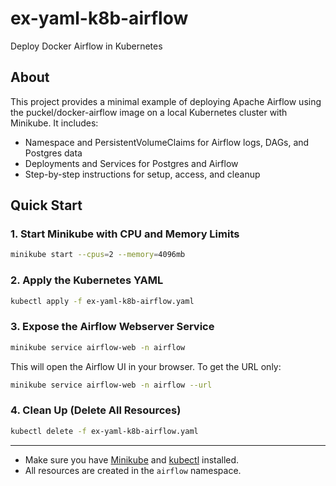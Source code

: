 # ex-yaml-k8b-airflow
Deploy Docker Airflow in Kubernetes

## About
This project provides a minimal example of deploying Apache Airflow using the puckel/docker-airflow image on a local Kubernetes cluster with Minikube. It includes:
- Namespace and PersistentVolumeClaims for Airflow logs, DAGs, and Postgres data
- Deployments and Services for Postgres and Airflow
- Step-by-step instructions for setup, access, and cleanup

## Quick Start

### 1. Start Minikube with CPU and Memory Limits
```sh
minikube start --cpus=2 --memory=4096mb
```

### 2. Apply the Kubernetes YAML
```sh
kubectl apply -f ex-yaml-k8b-airflow.yaml
```

### 3. Expose the Airflow Webserver Service
```sh
minikube service airflow-web -n airflow
```
This will open the Airflow UI in your browser. To get the URL only:
```sh
minikube service airflow-web -n airflow --url
```

### 4. Clean Up (Delete All Resources)
```sh
kubectl delete -f ex-yaml-k8b-airflow.yaml
```

---

- Make sure you have [Minikube](https://minikube.sigs.k8s.io/) and [kubectl](https://kubernetes.io/docs/tasks/tools/) installed.
- All resources are created in the `airflow` namespace.
